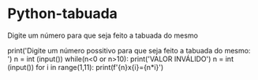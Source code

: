 # Python-tabuada
Digite um número para que seja feito a tabuada do mesmo

print('Digite um número possitivo para que seja feito a tabuada do mesmo: ')
n = int (input())
while(n<0 or n>10):
    print('VALOR INVÁLIDO')
    n = int (input())
for i in range(1,11):
    print(f'{n}x{i}={n*i}')
